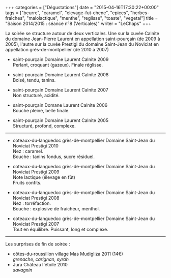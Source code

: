 +++
categories = ["Dégustations"]
date = "2015-04-16T17:30:22+00:00"
tags = ["beurre", "caramel", "elevage-fut-chene", "epices", "herbes-fraiches", "malolactique", "menthe", "reglisse", "toaste", "vegetal"] 
title = "Saison 2014/2015 : séance n°8 (Verticales)"
writer = "LeChaps"
+++

La soirée se structure autour de deux verticales. Une sur la cuvée Calnite du domaine Jean-Pierre Laurent en appellation saint-pourçain (de 2009 à 2005), l'autre sur la cuvée Prestigi du domaine Saint-Jean du Noviciat en appellation grés-de-montpellier (de 2010 à 2007) 

* saint-pourçain Domaine Laurent Calnite 2009  
Perlant, croquant (gazeux). Finale réglisse.

* saint-pourçain Domaine Laurent Calnite 2008  
Boisé, tendu, tanins.

* saint-pourçain Domaine Laurent Calnite 2007  
Non structuré, acidité.

* saint-pourçain Domane Laurent Calnite 2006  
Bouche pleine, belle finale.

* saint-pourçain Domaine Laurent Calnite 2005 <i class="fa fa-plus-circle"></i>  
Structuré, profond, complexe.

---

* coteaux-du-languedoc grès-de-montpellier Domaine Saint-Jean du Noviciat Prestigi 2010  
Nez : caramel.  
Bouche : tanins fondus, sucre résiduel.

* coteaux-du-languedoc grès-de-montpellier Domaine Saint-Jean du Noviciat Prestigi 2009  
Note lactique (élevage en fût)  
Fruits confits.

* coteaux-du-languedoc grès-de-montpellier Domaine Saint-Jean du Noviciat Prestigi 2008  
Nez : torréfaction.  
Bouche : explosive de fraicheur, menthol.

* coteaux-du-languedoc grès-de-montpellier Domaine Saint-Jean du Noviciat Prestigi 2007 <i class="fa fa-plus-circle"></i> <i class="fa fa-plus-circle"></i>  
Tout en équilibre. Puissant, long et complexe.

---
Les surprises de fin de soirée :

* côtes-du-roussillon village Mas Mudigliza 2011 (14€) <i class="fa fa-plus-circle"></i>  
_grenache, carignan, syrah_
* Jura Château l'étoile 2010  
_savagnin_
